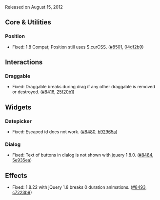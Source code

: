 <script>{
	"title": "jQuery UI 1.8.23 Changelog"
}</script>

Released on August 15, 2012

## Core &amp; Utilities

### Position

* Fixed: 1.8 Compat; Position still uses $.curCSS. ([#8501](http://bugs.jqueryui.com/ticket/8501), [04df2b9](http://github.com/jquery/jquery-ui/commit/04df2b95421bc6c440b4205d88c6a56e84fdee30))

## Interactions

### Draggable

* Fixed: Draggable breaks during drag if any other draggable is removed or destroyed. ([#8416](http://bugs.jqueryui.com/ticket/8416), [25f20b1](http://github.com/jquery/jquery-ui/commit/25f20b18bd43dd4259b64e016d397ba45f5c6934))

## Widgets

### Datepicker

* Fixed: Escaped id does not work. ([#8480](http://bugs.jqueryui.com/ticket/8480), [b92965a](http://github.com/jquery/jquery-ui/commit/b92965a78121534c113b1d717a75cee728548520))

### Dialog

* Fixed: Text of buttons in dialog is not shown with jquery 1.8.0. ([#8484](http://bugs.jqueryui.com/ticket/8484), [5e935ea](http://github.com/jquery/jquery-ui/commit/5e935ead9fbfb0ab368a9828a4d4b8d17eb38d5c))

## Effects

* Fixed: 1.8.22 with jQuery 1.8 breaks 0 duration animations. ([#8493](http://bugs.jqueryui.com/ticket/8493), [c7223b9](http://github.com/jquery/jquery-ui/commit/c7223b952d662cd2f0f0886705ffcd1931620fe2))

